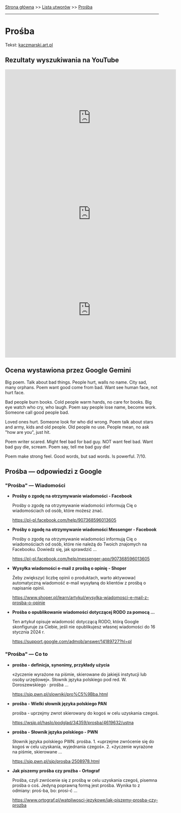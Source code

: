 [Strona główna](../index.md) >> [Lista utworów](../list.md) >> [Prośba](478.md)

---

# Prośba

Tekst: [kaczmarski.art.pl](https://www.kaczmarski.art.pl/tworczosc/wiersze/prosba/)

## Rezultaty wyszukiwania na YouTube

<iframe width="560" height="315" src="https://www.youtube.com/embed/S1OsTo8vDYs?si=IdontcarewhotheIRSsendsImnotpayingtaxes" title="YouTube video player" frameborder="0" allow="accelerometer; autoplay; clipboard-write; encrypted-media; gyroscope; picture-in-picture; web-share" referrerpolicy="strict-origin-when-cross-origin" allowfullscreen></iframe>

<iframe width="560" height="315" src="https://www.youtube.com/embed/NTNcxGVgn9I?si=IdontcarewhotheIRSsendsImnotpayingtaxes" title="YouTube video player" frameborder="0" allow="accelerometer; autoplay; clipboard-write; encrypted-media; gyroscope; picture-in-picture; web-share" referrerpolicy="strict-origin-when-cross-origin" allowfullscreen></iframe>

<iframe width="560" height="315" src="https://www.youtube.com/embed/mvQMj_5afAo?si=IdontcarewhotheIRSsendsImnotpayingtaxes" title="YouTube video player" frameborder="0" allow="accelerometer; autoplay; clipboard-write; encrypted-media; gyroscope; picture-in-picture; web-share" referrerpolicy="strict-origin-when-cross-origin" allowfullscreen></iframe>

## Ocena wystawiona przez Google Gemini

Big poem. Talk about bad things. People hurt, walls no name. City sad, many orphans. Poem want good come from bad. Want see human face, not hurt face.

Bad people burn books. Cold people warm hands, no care for books. Big eye watch who cry, who laugh. Poem say people lose name, become work. Someone call good people bad.

Loved ones hurt. Someone look for who did wrong. Poem talk about stars and army, kids and old people. Old people no use. People mean, no ask "how are you", just hit.

Poem writer scared. Might feel bad for bad guy. NOT want feel bad. Want bad guy die, scream. Poem say, tell me bad guy die!

Poem make strong feel. Good words, but sad words. Is powerful. 7/10.


## Prośba — odpowiedzi z Google

### "Prośba" — Wiadomości

- **Prośby o zgodę na otrzymywanie wiadomości - Facebook**

    Prośby o zgodę na otrzymywanie wiadomości informują Cię o wiadomościach od osób, które możesz znać. 

   <https://pl-pl.facebook.com/help/907368596013605>
- **Prośby o zgodę na otrzymywanie wiadomości  Messenger - Facebook**

    Prośby o zgodę na otrzymywanie wiadomości informują Cię o wiadomościach od osób, które nie należą do Twoich znajomych na Facebooku. Dowiedz się, jak sprawdzić ... 

   <https://pl-pl.facebook.com/help/messenger-app/907368596013605>
- **Wysyłka wiadomości e-mail z prośbą o opinię - Shoper**

    Żeby zwiększyć liczbę opinii o produktach, warto aktywować automatyczną wiadomość e-mail wysyłaną do klientów z prośbą o napisanie opinii. 

   <https://www.shoper.pl/learn/artykul/wysylka-wiadomosci-e-mail-z-prosba-o-opinie>
- **Prośba o opublikowanie wiadomości dotyczącej RODO za pomocą ...**

    Ten artykuł opisuje wiadomość dotyczącą RODO, którą Google skonfiguruje za Ciebie, jeśli nie opublikujesz własnej wiadomości do 16 stycznia 2024 r. 

   <https://support.google.com/admob/answer/14189727?hl=pl>

### "Prośba" — Co to

- **prośba - definicja, synonimy, przykłady użycia**

    «życzenie wyrażone na piśmie, skierowane do jakiejś instytucji lub osoby urzędowej». Słownik języka polskiego pod red. W. Doroszewskiego · prośba ... 

   <https://sjp.pwn.pl/slowniki/pro%C5%9Bba.html>
- **prośba - Wielki słownik języka polskiego PAN**

    prośba - uprzejmy zwrot skierowany do kogoś w celu uzyskania czegoś. 

   <https://wsjp.pl/haslo/podglad/34359/prosba/4619632/ustna>
- **prośba - Słownik języka polskiego - PWN**

    Słownik języka polskiego PWN. prośba. 1. «uprzejme zwrócenie się do kogoś w celu uzyskania, wyjednania czegoś». 2. «życzenie wyrażone na piśmie, skierowane ... 

   <https://sjp.pwn.pl/sjp/prosba;2508978.html>
- **Jak piszemy prośba czy proźba - Ortograf**

    Prośba, czyli zwrócenie się z prośbą w celu uzyskania czegoś, pisemna prośba o coś. Jedyną poprawną formą jest prośba. Wynika to z odmiany: proś-ba, bo: prosi-ć ... 

   <https://www.ortograf.pl/watpliwosci-jezykowe/jak-piszemy-prosba-czy-prozba>

